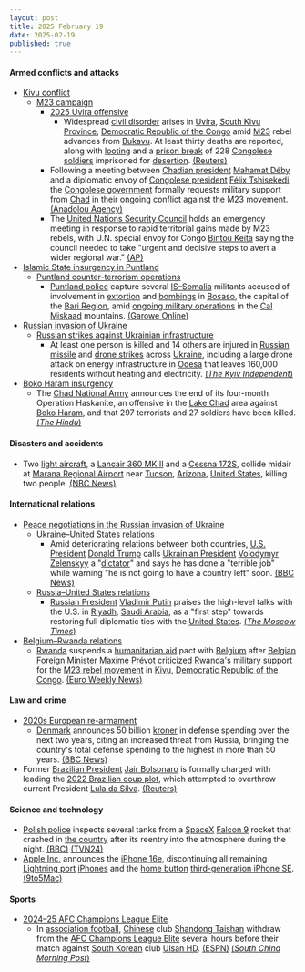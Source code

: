 ```yaml
---
layout: post
title: 2025 February 19
date: 2025-02-19
published: true
---
```



#### Armed conflicts and attacks

* [Kivu conflict](https://en.wikipedia.org/wiki/Kivu_conflict "Kivu conflict")
  * [M23 campaign](https://en.wikipedia.org/wiki/M23_campaign_%282022%E2%80%93present%29 "M23 campaign (2022–present)")
    * [2025 Uvira offensive](https://en.wikipedia.org/wiki/2025_Uvira_offensive "2025 Uvira offensive")
      * Widespread [civil disorder](https://en.wikipedia.org/wiki/Civil_disorder "Civil disorder") arises in [Uvira](https://en.wikipedia.org/wiki/Uvira "Uvira"), [South Kivu Province](https://en.wikipedia.org/wiki/South_Kivu_Province "South Kivu Province"), [Democratic Republic of the Congo](https://en.wikipedia.org/wiki/Democratic_Republic_of_the_Congo "Democratic Republic of the Congo") amid [M23](https://en.wikipedia.org/wiki/March_23_Movement "March 23 Movement") rebel advances from [Bukavu](https://en.wikipedia.org/wiki/Bukavu "Bukavu"). At least thirty deaths are reported, along with [looting](https://en.wikipedia.org/wiki/Looting "Looting") and a [prison break](https://en.wikipedia.org/wiki/Prison_escape "Prison escape") of 228 [Congolese soldiers](https://en.wikipedia.org/wiki/Armed_Forces_of_the_Democratic_Republic_of_the_Congo "Armed Forces of the Democratic Republic of the Congo") imprisoned for [desertion](https://en.wikipedia.org/wiki/Desertion "Desertion"). [(Reuters)](https://www.reuters.com/world/africa/rebel-advance-causes-panic-congolese-border-town-uvira-2025-02-19/)
    * Following a meeting between [Chadian president](https://en.wikipedia.org/wiki/President_of_Chad "President of Chad") [Mahamat Déby](https://en.wikipedia.org/wiki/Mahamat_D%C3%A9by "Mahamat Déby") and a diplomatic envoy of [Congolese president](https://en.wikipedia.org/wiki/President_of_the_Democratic_Republic_of_the_Congo "President of the Democratic Republic of the Congo") [Félix Tshisekedi](https://en.wikipedia.org/wiki/F%C3%A9lix_Tshisekedi "Félix Tshisekedi"), the [Congolese government](https://en.wikipedia.org/wiki/Government_of_the_Democratic_Republic_of_the_Congo "Government of the Democratic Republic of the Congo") formally requests military support from [Chad](https://en.wikipedia.org/wiki/Chad "Chad") in their ongoing conflict against the M23 movement. [(Anadolou Agency)](https://www.aa.com.tr/en/africa/dr-congo-seeks-chad-s-support-to-combat-m23-rebels-report/3486999)
    * The [United Nations Security Council](https://en.wikipedia.org/wiki/United_Nations_Security_Council "United Nations Security Council") holds an emergency meeting in response to rapid territorial gains made by M23 rebels, with U.N. special envoy for Congo [Bintou Keita](https://en.wikipedia.org/wiki/Bintou_Keita "Bintou Keita") saying the council needed to take "urgent and decisive steps to avert a wider regional war." [(AP)](https://apnews.com/article/un-congo-m23-rwanda-congo-1bdddcf00dd15e0e4898fb0197e96920)
* [Islamic State insurgency in Puntland](https://en.wikipedia.org/wiki/Islamic_State_insurgency_in_Puntland "Islamic State insurgency in Puntland")
  * [Puntland counter-terrorism operations](https://en.wikipedia.org/wiki/Puntland_counter-terrorism_operations "Puntland counter-terrorism operations")
    * [Puntland police](https://en.wikipedia.org/wiki/Puntland_Police_Force "Puntland Police Force") capture several [IS–Somalia](https://en.wikipedia.org/wiki/Islamic_State_%E2%80%93_Somalia_Province "Islamic State – Somalia Province") militants accused of involvement in [extortion](https://en.wikipedia.org/wiki/Extortion "Extortion") and [bombings](https://en.wikipedia.org/wiki/Bomb "Bomb") in [Bosaso](https://en.wikipedia.org/wiki/Bosaso "Bosaso"), the capital of the [Bari Region](https://en.wikipedia.org/wiki/Bari_Region "Bari Region"), amid [ongoing military operations](https://en.wikipedia.org/wiki/Puntland_counter-terrorism_operations "Puntland counter-terrorism operations") in the [Cal Miskaad](https://en.wikipedia.org/wiki/Cal_Miskaad "Cal Miskaad") mountains. [(Garowe Online)](https://garoweonline.com/en/news/somalia/somalia-puntland-forces-capture-isis-members-involved-in-extortion-and-bombings)
* [Russian invasion of Ukraine](https://en.wikipedia.org/wiki/Russian_invasion_of_Ukraine "Russian invasion of Ukraine")
  * [Russian strikes against Ukrainian infrastructure](https://en.wikipedia.org/wiki/Russian_strikes_against_Ukrainian_infrastructure_%282022%E2%80%93present%29 "Russian strikes against Ukrainian infrastructure (2022–present)")
    * At least one person is killed and 14 others are injured in [Russian](https://en.wikipedia.org/wiki/Russia "Russia") [missile](https://en.wikipedia.org/wiki/Missile "Missile") and [drone strikes](https://en.wikipedia.org/wiki/Drone_strike "Drone strike") across [Ukraine](https://en.wikipedia.org/wiki/Ukraine "Ukraine"), including a large drone attack on energy infrastructure in [Odesa](https://en.wikipedia.org/wiki/Odesa "Odesa") that leaves 160,000 residents without heating and electricity. [(*The Kyiv Independent*)](https://kyivindependent.com/attacks-127/)
* [Boko Haram insurgency](https://en.wikipedia.org/wiki/Boko_Haram_insurgency "Boko Haram insurgency")
  * The [Chad National Army](https://en.wikipedia.org/wiki/Chad_National_Army "Chad National Army") announces the end of its four-month Operation Haskanite, an offensive in the [Lake Chad](https://en.wikipedia.org/wiki/Lake_Chad "Lake Chad") area against [Boko Haram](https://en.wikipedia.org/wiki/Boko_Haram "Boko Haram"), and that 297 terrorists and 27 soldiers have been killed. [(*The Hindu*)](https://www.thehindu.com/news/international/nearly-300-militants-killed-in-boko-haram-offensive-says-chad/article69237162.ece)

#### Disasters and accidents

* Two [light aircraft](https://en.wikipedia.org/wiki/Light_aircraft "Light aircraft"), a [Lancair 360 MK II](https://en.wikipedia.org/wiki/Lancair_360 "Lancair 360") and a [Cessna 172S](https://en.wikipedia.org/wiki/Cessna_172S "Cessna 172S"), collide midair at [Marana Regional Airport](https://en.wikipedia.org/wiki/Marana_Regional_Airport "Marana Regional Airport") near [Tucson](https://en.wikipedia.org/wiki/Tucson%2C_Arizona "Tucson, Arizona"), [Arizona](https://en.wikipedia.org/wiki/Arizona "Arizona"), [United States](https://en.wikipedia.org/wiki/United_States "United States"), killing two people. [(NBC News)](https://www.nbcnews.com/news/us-news/aircraft-collision-arizona-airport-leaves-least-1-person-dead-rcna192843)

#### International relations

* [Peace negotiations in the Russian invasion of Ukraine](https://en.wikipedia.org/wiki/Peace_negotiations_in_the_Russian_invasion_of_Ukraine "Peace negotiations in the Russian invasion of Ukraine")
  * [Ukraine–United States relations](https://en.wikipedia.org/wiki/Ukraine%E2%80%93United_States_relations "Ukraine–United States relations")
    * Amid deteriorating relations between both countries, [U.S. President](https://en.wikipedia.org/wiki/President_of_the_United_States "President of the United States") [Donald Trump](https://en.wikipedia.org/wiki/Donald_Trump "Donald Trump") calls [Ukrainian President](https://en.wikipedia.org/wiki/President_of_Ukraine "President of Ukraine") [Volodymyr Zelenskyy](https://en.wikipedia.org/wiki/Volodymyr_Zelenskyy "Volodymyr Zelenskyy") a "[dictator](https://en.wikipedia.org/wiki/Dictator "Dictator")" and says he has done a "terrible job" while warning "he is not going to have a country left" soon. [(BBC News)](https://www.bbc.co.uk/news/articles/cjev2j70v19o)
  * [Russia–United States relations](https://en.wikipedia.org/wiki/Russia%E2%80%93United_States_relations "Russia–United States relations")
    * [Russian President](https://en.wikipedia.org/wiki/President_of_Russia "President of Russia") [Vladimir Putin](https://en.wikipedia.org/wiki/Vladimir_Putin "Vladimir Putin") praises the high-level talks with the U.S. in [Riyadh](https://en.wikipedia.org/wiki/Riyadh "Riyadh"), [Saudi Arabia](https://en.wikipedia.org/wiki/Saudi_Arabia "Saudi Arabia"), as a "first step" towards restoring full diplomatic ties with the [United States](https://en.wikipedia.org/wiki/United_States "United States"). [(*The Moscow Times*)](https://www.themoscowtimes.com/2025/02/19/putin-praises-us-russia-talks-as-first-step-toward-restoring-ties-a88081)
* [Belgium–Rwanda relations](https://en.wikipedia.org/wiki/Belgium%E2%80%93Rwanda_relations "Belgium–Rwanda relations")
  * [Rwanda](https://en.wikipedia.org/wiki/Rwanda "Rwanda") suspends a [humanitarian aid](https://en.wikipedia.org/wiki/Humanitarian_aid "Humanitarian aid") pact with [Belgium](https://en.wikipedia.org/wiki/Belgium "Belgium") after [Belgian Foreign Minister](https://en.wikipedia.org/wiki/List_of_foreign_ministers_of_Belgium "List of foreign ministers of Belgium") [Maxime Prévot](https://en.wikipedia.org/wiki/Maxime_Pr%C3%A9vot "Maxime Prévot") criticized Rwanda's military support for the [M23 rebel movement](https://en.wikipedia.org/wiki/March_23_Movement "March 23 Movement") in [Kivu](https://en.wikipedia.org/wiki/Kivu "Kivu"), [Democratic Republic of the Congo](https://en.wikipedia.org/wiki/Democratic_Republic_of_the_Congo "Democratic Republic of the Congo"). [(Euro Weekly News)](https://euroweeklynews.com/2025/02/19/rwanda-suspends-aid-pact-with-belgium-over-support-for-congo-rebels/)

#### Law and crime

* [2020s European re-armament](https://en.wikipedia.org/wiki/2020s_European_re-armament "2020s European re-armament")
  * [Denmark](https://en.wikipedia.org/wiki/Denmark "Denmark") announces 50 billion [kroner](https://en.wikipedia.org/wiki/Danish_krone "Danish krone") in defense spending over the next two years, citing an increased threat from Russia, bringing the country's total defense spending to the highest in more than 50 years. [(BBC News)](https://www.bbc.com/news/live/c62e2158mkpt)
* Former [Brazilian President](https://en.wikipedia.org/wiki/President_of_Brazil "President of Brazil") [Jair Bolsonaro](https://en.wikipedia.org/wiki/Jair_Bolsonaro "Jair Bolsonaro") is formally charged with leading the [2022 Brazilian coup plot](https://en.wikipedia.org/wiki/2022_Brazilian_coup_plot "2022 Brazilian coup plot"), which attempted to overthrow current President [Lula da Silva](https://en.wikipedia.org/wiki/Lula_da_Silva "Lula da Silva"). [(Reuters)](https://www.reuters.com/world/americas/brazil-general-prosecutor-charges-bolsonaro-alleged-coup-plot-2025-02-19/)

#### Science and technology

* [Polish police](https://en.wikipedia.org/wiki/Polish_police "Polish police") inspects several tanks from a [SpaceX](https://en.wikipedia.org/wiki/SpaceX "SpaceX") [Falcon 9](https://en.wikipedia.org/wiki/Falcon_9 "Falcon 9") rocket that crashed in [the country](https://en.wikipedia.org/wiki/Poland "Poland") after its reentry into the atmosphere during the night. [(BBC)](https://www.bbc.com/news/articles/c62z3vxjplpo) [(TVN24)](https://tvn24.pl/poznan/wielkopolska-znaleziono-kolejny-niezidentyfikowany-obiekt-st8313991)
* [Apple Inc.](https://en.wikipedia.org/wiki/Apple_Inc. "Apple Inc.") announces the [iPhone 16e](https://en.wikipedia.org/wiki/IPhone_16e "IPhone 16e"), discontinuing all remaining [Lightning port](https://en.wikipedia.org/wiki/Lightning_%28connector%29 "Lightning (connector)") [iPhones](https://en.wikipedia.org/wiki/IPhone "IPhone") and the [home button](https://en.wikipedia.org/wiki/Touch_ID "Touch ID") [third-generation iPhone SE](https://en.wikipedia.org/wiki/IPhone_SE_%283rd_generation%29 "IPhone SE (3rd generation)"). [(9to5Mac)](https://9to5mac.com/2025/02/19/apple-just-discontinued-three-products-the-iphone-se-iphone-14-and-14-plus/)

#### Sports

* [2024–25 AFC Champions League Elite](https://en.wikipedia.org/wiki/2024%E2%80%9325_AFC_Champions_League_Elite "2024–25 AFC Champions League Elite")
  * In [association football](https://en.wikipedia.org/wiki/Association_football "Association football"), [Chinese](https://en.wikipedia.org/wiki/Football_in_China "Football in China") club [Shandong Taishan](https://en.wikipedia.org/wiki/Shandong_Taishan "Shandong Taishan") withdraw from the [AFC Champions League Elite](https://en.wikipedia.org/wiki/AFC_Champions_League_Elite "AFC Champions League Elite") several hours before their match against [South Korean](https://en.wikipedia.org/wiki/Football_in_South_Korea "Football in South Korea") club [Ulsan HD](https://en.wikipedia.org/wiki/Ulsan_HD_FC "Ulsan HD FC"). [(ESPN)](https://www.espn.com.sg/soccer/story/_/id/43916137/shandong-taishan-withdrawal-throw-afc-champions-league-elite-disarray) [(*South China Morning Post*)](https://www.scmp.com/sport/football/article/3299269/hong-kong-star-shinichi-chan-scores-shanghai-shenhua-eye-champions-league-progression)
